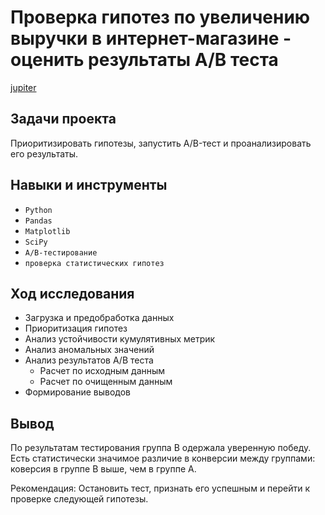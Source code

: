 # Проверка гипотез по увеличению выручки в интернет-магазине - оценить результаты A/B теста

[jupiter](https://github.com/Narbekovavioletta/Portfolio/blob/main/ab_test/a_b_test_git.ipynb)

## Задачи проекта
Приоритизировать гипотезы, запустить A/B-тест и проанализировать его результаты.

## Навыки и инструменты

- `Python`
- `Pandas`
- `Matplotlib` 
- `SciPy`
- `A/B-тестирование`
- `проверка статистических гипотез`

## Ход исследования
- Загрузка и предобработка данных
- Приоритизация гипотез
- Анализ устойчивости кумулятивных метрик
- Анализ аномальных значений
- Анализ результатов A/B теста
  - Расчет по исходным данным
  - Расчет по очищенным данным
- Формирование выводов

## Вывод

По результатам тестирования группа B одержала уверенную победу. Есть статистически значимое различие в конверсии между группами: коверсия в группе B выше, чем в группе А. 

Рекомендация: Остановить тест, признать его успешным и перейти к проверке следующей гипотезы.

